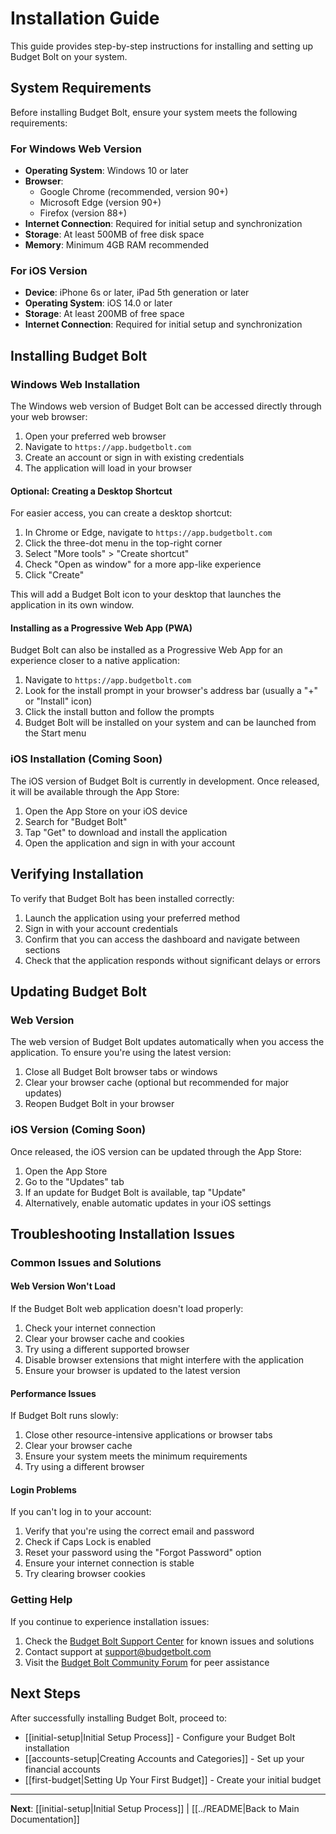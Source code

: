 # Installation Guide

This guide provides step-by-step instructions for installing and setting up Budget Bolt on your system.

## System Requirements

Before installing Budget Bolt, ensure your system meets the following requirements:

### For Windows Web Version

- **Operating System**: Windows 10 or later
- **Browser**: 
  - Google Chrome (recommended, version 90+)
  - Microsoft Edge (version 90+)
  - Firefox (version 88+)
- **Internet Connection**: Required for initial setup and synchronization
- **Storage**: At least 500MB of free disk space
- **Memory**: Minimum 4GB RAM recommended

### For iOS Version

- **Device**: iPhone 6s or later, iPad 5th generation or later
- **Operating System**: iOS 14.0 or later
- **Storage**: At least 200MB of free space
- **Internet Connection**: Required for initial setup and synchronization

## Installing Budget Bolt

### Windows Web Installation

The Windows web version of Budget Bolt can be accessed directly through your web browser:

1. Open your preferred web browser
2. Navigate to `https://app.budgetbolt.com`
3. Create an account or sign in with existing credentials
4. The application will load in your browser

#### Optional: Creating a Desktop Shortcut

For easier access, you can create a desktop shortcut:

1. In Chrome or Edge, navigate to `https://app.budgetbolt.com`
2. Click the three-dot menu in the top-right corner
3. Select "More tools" > "Create shortcut"
4. Check "Open as window" for a more app-like experience
5. Click "Create"

This will add a Budget Bolt icon to your desktop that launches the application in its own window.

#### Installing as a Progressive Web App (PWA)

Budget Bolt can also be installed as a Progressive Web App for an experience closer to a native application:

1. Navigate to `https://app.budgetbolt.com`
2. Look for the install prompt in your browser's address bar (usually a "+" or "Install" icon)
3. Click the install button and follow the prompts
4. Budget Bolt will be installed on your system and can be launched from the Start menu

### iOS Installation (Coming Soon)

The iOS version of Budget Bolt is currently in development. Once released, it will be available through the App Store:

1. Open the App Store on your iOS device
2. Search for "Budget Bolt"
3. Tap "Get" to download and install the application
4. Open the application and sign in with your account

## Verifying Installation

To verify that Budget Bolt has been installed correctly:

1. Launch the application using your preferred method
2. Sign in with your account credentials
3. Confirm that you can access the dashboard and navigate between sections
4. Check that the application responds without significant delays or errors

## Updating Budget Bolt

### Web Version

The web version of Budget Bolt updates automatically when you access the application. To ensure you're using the latest version:

1. Close all Budget Bolt browser tabs or windows
2. Clear your browser cache (optional but recommended for major updates)
3. Reopen Budget Bolt in your browser

### iOS Version (Coming Soon)

Once released, the iOS version can be updated through the App Store:

1. Open the App Store
2. Go to the "Updates" tab
3. If an update for Budget Bolt is available, tap "Update"
4. Alternatively, enable automatic updates in your iOS settings

## Troubleshooting Installation Issues

### Common Issues and Solutions

#### Web Version Won't Load

If the Budget Bolt web application doesn't load properly:

1. Check your internet connection
2. Clear your browser cache and cookies
3. Try using a different supported browser
4. Disable browser extensions that might interfere with the application
5. Ensure your browser is updated to the latest version

#### Performance Issues

If Budget Bolt runs slowly:

1. Close other resource-intensive applications or browser tabs
2. Clear your browser cache
3. Ensure your system meets the minimum requirements
4. Try using a different browser

#### Login Problems

If you can't log in to your account:

1. Verify that you're using the correct email and password
2. Check if Caps Lock is enabled
3. Reset your password using the "Forgot Password" option
4. Ensure your internet connection is stable
5. Try clearing browser cookies

### Getting Help

If you continue to experience installation issues:

1. Check the [Budget Bolt Support Center](https://support.budgetbolt.com) for known issues and solutions
2. Contact support at support@budgetbolt.com
3. Visit the [Budget Bolt Community Forum](https://community.budgetbolt.com) for peer assistance

## Next Steps

After successfully installing Budget Bolt, proceed to:

- [[initial-setup|Initial Setup Process]] - Configure your Budget Bolt installation
- [[accounts-setup|Creating Accounts and Categories]] - Set up your financial accounts
- [[first-budget|Setting Up Your First Budget]] - Create your initial budget

---

**Next**: [[initial-setup|Initial Setup Process]] | [[../README|Back to Main Documentation]]